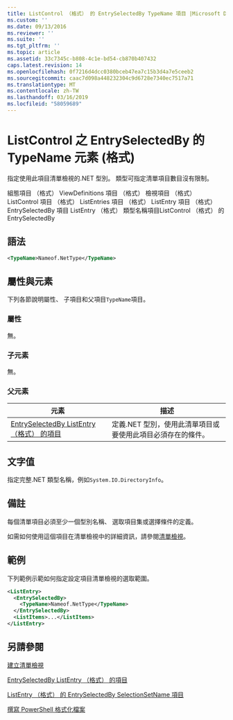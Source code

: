 ```yaml
---
title: ListControl （格式） 的 EntrySelectedBy TypeName 項目 |Microsoft Docs
ms.custom: ''
ms.date: 09/13/2016
ms.reviewer: ''
ms.suite: ''
ms.tgt_pltfrm: ''
ms.topic: article
ms.assetid: 33c7345c-b808-4c1e-bd54-cb870b407432
caps.latest.revision: 14
ms.openlocfilehash: 0f7216d4dcc0380bceb47ea7c15b3d4a7e5ceeb2
ms.sourcegitcommit: caac7d098a448232304c9d6728e7340ec7517a71
ms.translationtype: MT
ms.contentlocale: zh-TW
ms.lasthandoff: 03/16/2019
ms.locfileid: "58059689"
---
```

# <a name="typename-element-for-entryselectedby-for-listcontrol-format"></a>ListControl 之 EntrySelectedBy 的 TypeName 元素 (格式)

指定使用此項目清單檢視的.NET 型別。 類型可指定清單項目數目沒有限制。

組態項目 （格式） ViewDefinitions 項目 （格式） 檢視項目 （格式） ListControl 項目 （格式） ListEntries 項目 （格式） ListEntry 項目 （格式） EntrySelectedBy 項目 ListEntry （格式） 類型名稱項目ListControl （格式） 的 EntrySelectedBy

## <a name="syntax"></a>語法

```xml
<TypeName>Nameof.NetType</TypeName>
```

## <a name="attributes-and-elements"></a>屬性與元素

下列各節說明屬性、 子項目和父項目`TypeName`項目。

### <a name="attributes"></a>屬性

無。

### <a name="child-elements"></a>子元素

無。

### <a name="parent-elements"></a>父元素

|元素|描述|
|-------------|-----------------|
|[EntrySelectedBy ListEntry （格式） 的項目](./entryselectedby-element-for-listentry-for-listcontrol-format.md)|定義.NET 型別，使用此清單項目或要使用此項目必須存在的條件。|

## <a name="text-value"></a>文字值

指定完整.NET 類型名稱，例如`System.IO.DirectoryInfo`。

## <a name="remarks"></a>備註

每個清單項目必須至少一個型別名稱、 選取項目集或選擇條件的定義。

如需如何使用這個項目在清單檢視中的詳細資訊，請參閱[清單檢視](./creating-a-list-view.md)。

## <a name="example"></a>範例

下列範例示範如何指定設定項目清單檢視的選取範圍。

```xml
<ListEntry>
  <EntrySelectedBy>
    <TypeName>Nameof.NetType</TypeName>
  </EntrySelectedBy>
  <ListItems>...</ListItems>
</ListEntry>
```

## <a name="see-also"></a>另請參閱

[建立清單檢視](./creating-a-list-view.md)

[EntrySelectedBy ListEntry （格式） 的項目](./entryselectedby-element-for-listentry-for-listcontrol-format.md)

[ListEntry （格式） 的 EntrySelectedBy SelectionSetName 項目](./selectionsetname-element-for-entryselectedby-for-listcontrol-format.md)

[撰寫 PowerShell 格式化檔案](./writing-a-powershell-formatting-file.md)
